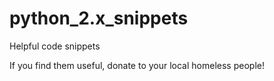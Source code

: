 # python_2.x_snippets
Helpful code snippets

If you find them useful, donate to your local homeless people!
